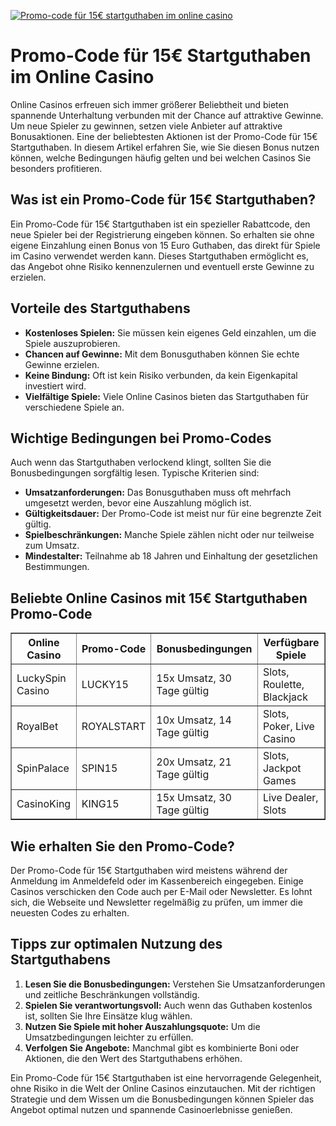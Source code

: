 [![Promo-code für 15€ startguthaben im online casino](https://123-caf.pages.dev/gitsignup.png)](https://vrmoo.ru/Bt82HjjY)

<h1>Promo-Code für 15€ Startguthaben im Online Casino</h1> <p>Online Casinos erfreuen sich immer größerer Beliebtheit und bieten spannende Unterhaltung verbunden mit der Chance auf attraktive Gewinne. Um neue Spieler zu gewinnen, setzen viele Anbieter auf attraktive Bonusaktionen. Eine der beliebtesten Aktionen ist der Promo-Code für 15€ Startguthaben. In diesem Artikel erfahren Sie, wie Sie diesen Bonus nutzen können, welche Bedingungen häufig gelten und bei welchen Casinos Sie besonders profitieren.</p>  <h2>Was ist ein Promo-Code für 15€ Startguthaben?</h2> <p>Ein Promo-Code für 15€ Startguthaben ist ein spezieller Rabattcode, den neue Spieler bei der Registrierung eingeben können. So erhalten sie ohne eigene Einzahlung einen Bonus von 15 Euro Guthaben, das direkt für Spiele im Casino verwendet werden kann. Dieses Startguthaben ermöglicht es, das Angebot ohne Risiko kennenzulernen und eventuell erste Gewinne zu erzielen.</p>  <h2>Vorteile des Startguthabens</h2> <ul>   <li><strong>Kostenloses Spielen:</strong> Sie müssen kein eigenes Geld einzahlen, um die Spiele auszuprobieren.</li>   <li><strong>Chancen auf Gewinne:</strong> Mit dem Bonusguthaben können Sie echte Gewinne erzielen.</li>   <li><strong>Keine Bindung:</strong> Oft ist kein Risiko verbunden, da kein Eigenkapital investiert wird.</li>   <li><strong>Vielfältige Spiele:</strong> Viele Online Casinos bieten das Startguthaben für verschiedene Spiele an.</li> </ul>  <h2>Wichtige Bedingungen bei Promo-Codes</h2> <p>Auch wenn das Startguthaben verlockend klingt, sollten Sie die Bonusbedingungen sorgfältig lesen. Typische Kriterien sind:</p> <ul>   <li><strong>Umsatzanforderungen:</strong> Das Bonusguthaben muss oft mehrfach umgesetzt werden, bevor eine Auszahlung möglich ist.</li>   <li><strong>Gültigkeitsdauer:</strong> Der Promo-Code ist meist nur für eine begrenzte Zeit gültig.</li>   <li><strong>Spielbeschränkungen:</strong> Manche Spiele zählen nicht oder nur teilweise zum Umsatz.</li>   <li><strong>Mindestalter:</strong> Teilnahme ab 18 Jahren und Einhaltung der gesetzlichen Bestimmungen.</li> </ul>  <h2>Beliebte Online Casinos mit 15€ Startguthaben Promo-Code</h2> <table border="1" cellpadding="8" cellspacing="0">   <thead>     <tr>       <th>Online Casino</th>       <th>Promo-Code</th>       <th>Bonusbedingungen</th>       <th>Verfügbare Spiele</th>     </tr>   </thead>   <tbody>     <tr>       <td>LuckySpin Casino</td>       <td>LUCKY15</td>       <td>15x Umsatz, 30 Tage gültig</td>       <td>Slots, Roulette, Blackjack</td>     </tr>     <tr>       <td>RoyalBet</td>       <td>ROYALSTART</td>       <td>10x Umsatz, 14 Tage gültig</td>       <td>Slots, Poker, Live Casino</td>     </tr>     <tr>       <td>SpinPalace</td>       <td>SPIN15</td>       <td>20x Umsatz, 21 Tage gültig</td>       <td>Slots, Jackpot Games</td>     </tr>     <tr>       <td>CasinoKing</td>       <td>KING15</td>       <td>15x Umsatz, 30 Tage gültig</td>       <td>Live Dealer, Slots</td>     </tr>   </tbody> </table>  <h2>Wie erhalten Sie den Promo-Code?</h2> <p>Der Promo-Code für 15€ Startguthaben wird meistens während der Anmeldung im Anmeldefeld oder im Kassenbereich eingegeben. Einige Casinos verschicken den Code auch per E-Mail oder Newsletter. Es lohnt sich, die Webseite und Newsletter regelmäßig zu prüfen, um immer die neuesten Codes zu erhalten.</p>  <h2>Tipps zur optimalen Nutzung des Startguthabens</h2> <ol>   <li><strong>Lesen Sie die Bonusbedingungen:</strong> Verstehen Sie Umsatzanforderungen und zeitliche Beschränkungen vollständig.</li>   <li><strong>Spielen Sie verantwortungsvoll:</strong> Auch wenn das Guthaben kostenlos ist, sollten Sie Ihre Einsätze klug wählen.</li>   <li><strong>Nutzen Sie Spiele mit hoher Auszahlungsquote:</strong> Um die Umsatzbedingungen leichter zu erfüllen.</li>   <li><strong>Verfolgen Sie Angebote:</strong> Manchmal gibt es kombinierte Boni oder Aktionen, die den Wert des Startguthabens erhöhen.</li> </ol>  <p>Ein Promo-Code für 15€ Startguthaben ist eine hervorragende Gelegenheit, ohne Risiko in die Welt der Online Casinos einzutauchen. Mit der richtigen Strategie und dem Wissen um die Bonusbedingungen können Spieler das Angebot optimal nutzen und spannende Casinoerlebnisse genießen.</p>